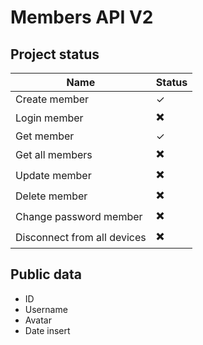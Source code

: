 # Members API V2

## Project status

| Name                        | Status |
| --------------------------- | ------ |
| Create member               | ✓      |
| Login member                | ✖️     |
| Get member                  | ✓      |
| Get all members             | ✖️     |
| Update member               | ✖️     |
| Delete member               | ✖️     |
| Change password member      | ✖️     |
| Disconnect from all devices | ✖️     |

## Public data

- ID
- Username
- Avatar
- Date insert
